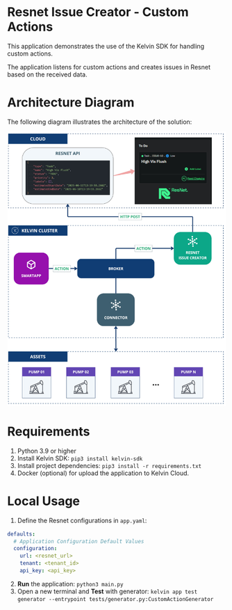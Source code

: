 # Resnet Issue Creator - Custom Actions
This application demonstrates the use of the Kelvin SDK for handling custom actions.

The application listens for custom actions and creates issues in Resnet based on the received data.

# Architecture Diagram
The following diagram illustrates the architecture of the solution:

![Architecture](./assets/architecture-diagram.jpg)

# Requirements
1. Python 3.9 or higher
2. Install Kelvin SDK: `pip3 install kelvin-sdk`
3. Install project dependencies: `pip3 install -r requirements.txt`
4. Docker (optional) for upload the application to Kelvin Cloud.

# Local Usage
1. Define the Resnet configurations in `app.yaml`:

```yaml
defaults:
  # Application Configuration Default Values
  configuration:
    url: <resnet_url>
    tenant: <tenant_id>
    api_key: <api_key>
```
2. **Run** the application: `python3 main.py`
3. Open a new terminal and **Test** with generator: `kelvin app test generator --entrypoint tests/generator.py:CustomActionGenerator`